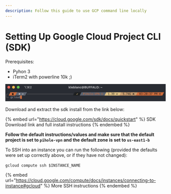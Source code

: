 ```yaml
---
description: Follow this guide to use GCP command line locally
---
```


# Setting Up Google Cloud Project CLI (SDK)

Prerequisites:&#x20;

* Pyhon 3
* iTerm2 with powerline 10k ;)&#x20;

![Hint: when you have the GCP SDK & Powerline 10K installed with a default project, as soon as you type gcloud, your default project will appear so you always know where you are in GCP project space](<../.gitbook/assets/Screen Shot 2022-01-12 at 3.20.54 PM.png>)

Download and extract the sdk install from the link below:&#x20;

{% embed url="https://cloud.google.com/sdk/docs/quickstart" %}
SDK Download link and full install instructions
{% endembed %}

**Follow the default instructions/values and make sure that the default project is set to `pihole-vpn` and the default zone is set to `us-east1-b`**

To SSH into an instance you can run the following (provided the defaults were set up correctly above, or if they have not changed):

`gcloud compute ssh $INSTANCE_NAME`

{% embed url="https://cloud.google.com/compute/docs/instances/connecting-to-instance#gcloud" %}
More SSH instructions
{% endembed %}
